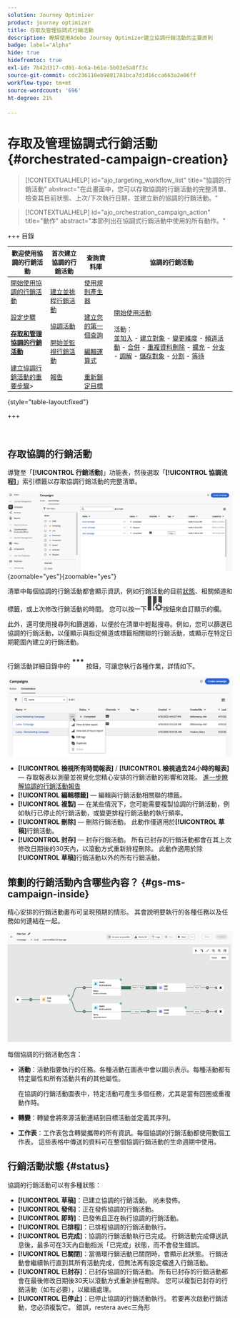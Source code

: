 ```yaml
---
solution: Journey Optimizer
product: journey optimizer
title: 存取及管理協調式行銷活動
description: 瞭解使用Adobe Journey Optimizer建立協調行銷活動的主要原則
badge: label="Alpha"
hide: true
hidefromtoc: true
exl-id: 7b42d317-cd01-4c6a-b61e-5b03e5a8ff3c
source-git-commit: cdc236110eb9081781bca7d1d16cca663a2e06ff
workflow-type: tm+mt
source-wordcount: '696'
ht-degree: 21%

---
```


# 存取及管理協調式行銷活動 {#orchestrated-campaign-creation}

>[!CONTEXTUALHELP]
>id="ajo_targeting_workflow_list"
>title="協調的行銷活動"
>abstract="在此畫面中，您可以存取協調的行銷活動的完整清單、檢查其目前狀態、上次/下次執行日期，並建立新的協調的行銷活動。"

>[!CONTEXTUALHELP]
>id="ajo_orchestration_campaign_action"
>title="動作"
>abstract="本節列出在協調式行銷活動中使用的所有動作。"

+++ 目錄

| 歡迎使用協調的行銷活動 | 首次建立協調的行銷活動 | 查詢資料庫 | 協調的行銷活動 |
|---|---|---|---|
| [開始使用協調的行銷活動](gs-orchestrated-campaigns.md)<br/><br/>[設定步驟](configuration-steps.md)<br/><br/><b>[存取和管理協調的行銷活動](access-manage-orchestrated-campaigns.md)</b><br/><br/>[建立協調行銷活動的重要步驟](gs-campaign-creation.md)> | [建立並排程行銷活動](create-orchestrated-campaign.md)<br/><br/>[協調活動](orchestrate-activities.md)<br/><br/>[開始並監視行銷活動](start-monitor-campaigns.md)<br/><br/>[報告](reporting-campaigns.md) | [使用規則產生器](orchestrated-rule-builder.md)<br/><br/>[建立您的第一個查詢](build-query.md)<br/><br/>[編輯運算式](edit-expressions.md)<br/><br/>[重新鎖定目標](retarget.md) | [開始使用活動](activities/about-activities.md)<br/><br/>活動：<br/>[並加入](activities/and-join.md) - [建立對象](activities/build-audience.md) - [變更維度](activities/change-dimension.md) - [頻道活動](activities/channels.md) - [合併](activities/combine.md) - [重複資料刪除](activities/deduplication.md) - [擴充](activities/enrichment.md) - [分支](activities/fork.md) - [調解](activities/reconciliation.md) - [儲存對象](activities/save-audience.md) - [分割](activities/split.md) - [等待](activities/wait.md) |

{style="table-layout:fixed"}

+++

<br/>

## 存取協調的行銷活動

導覽至「**[!UICONTROL 行銷活動]**」功能表，然後選取「**[!UICONTROL 協調流程]**」索引標籤以存取協調行銷活動的完整清單。

![影像顯示協調的行銷活動詳細目錄](assets/inventory.png){zoomable="yes"}{zoomable="yes"}

清單中每個協調的行銷活動都會顯示資訊，例如行銷活動的目前[狀態](#status)、相關頻道和標籤，或上次修改行銷活動的時間。 您可以按一下![設定配置按鈕](assets/do-not-localize/inventory-configure-layout.svg)按鈕來自訂顯示的欄。

此外，還可使用搜尋列和篩選器，以便於在清單中輕鬆搜尋。例如，您可以篩選已協調的行銷活動，以僅顯示與指定頻道或標籤相關聯的行銷活動，或顯示在特定日期範圍內建立的行銷活動。

行銷活動詳細目錄中的![影像顯示「更多動作」按鈕](assets/do-not-localize/rule-builder-icon-more.svg)按鈕，可讓您執行各種作業，詳情如下。

![影像行銷活動詳細目錄](assets/inventory-actions.png)

* **[!UICONTROL 檢視所有時間報表]** / **[!UICONTROL 檢視過去24小時的報表]** — 存取報表以測量並視覺化您精心安排的行銷活動的影響和效能。 [進一步瞭解協調的行銷活動報告](../orchestrated/reporting-campaigns.md)
* **[!UICONTROL 編輯標籤]** — 編輯與行銷活動相關聯的標籤。
* **[!UICONTROL 複製]** — 在某些情況下，您可能需要複製協調的行銷活動，例如執行已停止的行銷活動，或變更排程行銷活動的執行頻率。
* **[!UICONTROL 刪除]** — 刪除行銷活動。 此動作僅適用於&#x200B;**[!UICONTROL 草稿]**&#x200B;行銷活動。
* **[!UICONTROL 封存]** — 封存行銷活動。 所有已封存的行銷活動都會在其上次修改日期後的30天內，以滾動方式重新排程刪除。 此動作適用於除&#x200B;**[!UICONTROL 草稿]**&#x200B;行銷活動以外的所有行銷活動。

## 策劃的行銷活動內含哪些內容？ {#gs-ms-campaign-inside}

精心安排的行銷活動畫布可呈現預期的情形。 其會說明要執行的各種任務以及任務如何連結在一起。

![影像顯示協調的行銷活動畫布](assets/canvas-example.png)

每個協調的行銷活動包含：

* **活動**：活動指要執行的任務。各種活動在圖表中會以圖示表示。每種活動都有特定屬性和所有活動共有的其他屬性。

  在協調的行銷活動圖表中，特定活動可產生多個任務，尤其是當有回圈或重複動作時。

* **轉變**：轉變會將來源活動連結到目標活動並定義其序列。

* **工作表**：工作表包含轉變攜帶的所有資訊。每個協調的行銷活動都使用數個工作表。 這些表格中傳送的資料可在整個協調行銷活動的生命週期中使用。

## 行銷活動狀態 {#status}

協調的行銷活動可以有多種狀態：

* **[!UICONTROL 草稿]**：已建立協調的行銷活動。 尚未發佈。
* **[!UICONTROL 發佈]**：正在發佈協調的行銷活動。
* **[!UICONTROL 即時]**：已發佈且正在執行協調的行銷活動。
* **[!UICONTROL 已排程]**：已排程協調的行銷活動執行。
* **[!UICONTROL 已完成]**：協調的行銷活動執行已完成。 行銷活動完成傳送訊息後，最多可在3天內自動指派「已完成」狀態，而不會發生錯誤。
* **[!UICONTROL 已關閉]**：當循環行銷活動已關閉時，會顯示此狀態。 行銷活動會繼續執行直到其所有活動完成，但無法再有設定檔進入行銷活動。
* **[!UICONTROL 已封存]**：已封存協調的行銷活動。 所有已封存的行銷活動都會在最後修改日期後30天以滾動方式重新排程刪除。 您可以複製已封存的行銷活動（如有必要），以繼續處理。
* **[!UICONTROL 已停止]**：已停止協調的行銷活動執行。 若要再次啟動行銷活動，您必須複製它。 錯誤，restera avec三角形
